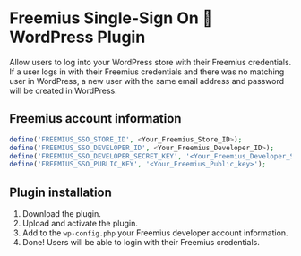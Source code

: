 # Freemius Single-Sign On 🔐 WordPress Plugin

Allow users to log into your WordPress store with their Freemius credentials. 
If a user logs in with their Freemius credentials and there was no matching user in WordPress, a new user with the same email address and password will be created in WordPress.

## Freemius account information

```php
define('FREEMIUS_SSO_STORE_ID', <Your_Freemius_Store_ID>);
define('FREEMIUS_SSO_DEVELOPER_ID', <Your_Freemius_Developer_ID>);
define('FREEMIUS_SSO_DEVELOPER_SECRET_KEY', '<Your_Freemius_Developer_Secret_Key>');
define('FREEMIUS_SSO_PUBLIC_KEY', '<Your_Freemius_Public_key>');
```

## Plugin installation

1. Download the plugin.
2. Upload and activate the plugin.
3. Add to the `wp-config.php` your Freemius developer account information.
4. Done! Users will be able to login with their Freemius credentials.
